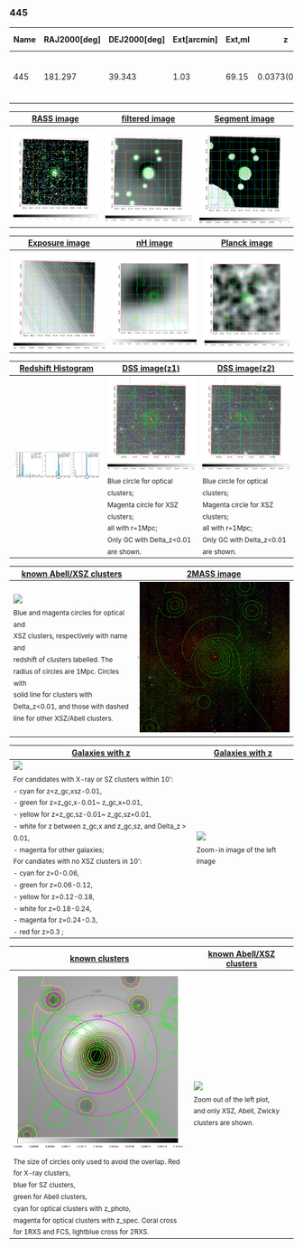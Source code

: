 <div STYLE="page-break-after: always;"></div>

### 445

|Name|RAJ2000[deg]|DEJ2000[deg] |Ext[arcmin]| Ext,ml | z | z_src| C|GC(XSZ,Delta_z<0.01)| GC(OPT,Delta_z<0.01)|GC| R_sig[arcmin] | R500[arcmin] | R500[Mpc]| CRsig[c/s] | CR500[c/s] |L500[1E44 erg/s]|F500[1E-12 erg/s/cm^2]| M500[1E14 Msun]|Tx[keV]|Cnt_sig|Beta|Rc[arcmin]|Comment|Alias|
|---|---|---|---|---|---|------|---|--------|---------|----------|---|---|---|---|---|---|---|---|---|---|---|---|---|---|
|445| 181.297| 39.343| 1.03| 69.15| 0.0373(0.005)| z1, z_xsz| B| MCXC| N| C, F20, MCXC, N, SPI, W| 9.288| 16.913| 0.751| 0.504(0.043)| 0.583(0.050)| 0.332(0.018)| 10.292(0.549)| 1.25(0.03)| 2.49(0.04)| 210.5| 0.855(-0.099+0.093)| 2.941(-0.525+0.443)| -| k034|

|[RASS image](../image/445/445_img.pdf)|[filtered image](../image/445/445_fil.pdf)|[Segment image](../image/445/445_seg.pdf)|
|-------------------|--------------------|-------------------|
| <img src="../image/445/445_img.png" width="300">  | <img src="../image/445/445_fil.png" width="300">   | <img src="../image/445/445_seg.png" width="300">  |

|[Exposure image](../image/445/445_mex.pdf)| [nH image](../image/445/445_nh.pdf)| [Planck image](../image/445/445_p.pdf)|
|-------------------|--------------------|-------------------|
|<img src="../image/445/445_mex.png" width="300">   | <img src="../image/445/445_nh.png" width="300">    | <img src="../image/445/445_p.png" width="300"> |

|[Redshift Histogram](../image/445/445_zg.pdf) | [DSS image(z1)](../image/445/445_dss_z1.pdf)      |  [DSS image(z2)](../image/445/445_dss_z2.pdf)    |
|-------------------|--------------------|-------------------|
|<img src="../image/445/445_zg.png" width="300"> |<img src="../image/445/445_dss_z1.png" width="300"> <sub><br>Blue circle for optical clusters; <br>Magenta circle for XSZ clusters; <br>all with r=1Mpc; <br>Only GC with Delta_z<0.01 are shown. </sub>| <img src="../image/445/445_dss_z2.png" width="300"><sub><br>Blue circle for optical clusters; <br>Magenta circle for XSZ clusters; <br>all with r=1Mpc; <br>Only GC with Delta_z<0.01 are shown. </sub> |

|[known Abell/XSZ clusters](../image/445/445_m.pdf) | [2MASS image](../image/445/445_2mass.pdf)      |
|-------------------|-------------------|
|<img src=../image/445/445_m.png width="300"> <br><sub>Blue and magenta circles for optical and <br>XSZ clusters, respectively with name and <br>redshift of clusters labelled. The <br>radius of circles are 1Mpc. Circles with <br>solid line for clusters with <br>Delta_z<0.01, and those with dashed <br>line for other XSZ/Abell clusters.        </sub>|<img src="../image/445/445_2mass.png" width="300">  |

|[Galaxies with z](../image/445/445_opt_ned.pdf) |[Galaxies with z](../image/445/445_opt_ned_zoom.pdf) |
|-------------------|-------------------|
| <img src=../image/445/445_opt_ned.png width="300"> <br><sub> For candidates with X-ray or SZ clusters within 10': <br> - cyan for z<z_gc,xsz-0.01, <br> - green for z=z_gc,x-0.01~ z_gc,x+0.01, <br> - yellow for z=z_gc,sz-0.01~ z_gc,sz+0.01, <br> - white for z between z_gc,x and z_gc,sz, and Delta_z > 0.01, <br> - magenta for other galaxies; <br>For candiates with no XSZ clusters in 10': <br> - cyan for z=0-0.06, <br> - green for z=0.06-0.12, <br> - yellow for z=0.12-0.18, <br> - white for z=0.18-0.24, <br> - magenta for z=0.24-0.3, <br> - red for z>0.3 ;  </sub>|<img src=../image/445/445_opt_ned_zoom.png width="300">  <br><sub> Zoom-in image of the left image</sub>|

|[known clusters](../image/445/445_gc.pdf) |[known Abell/XSZ clusters](../image/445/445_gc_large.pdf) |
|-------------------|-------------------|
| <img src=../image/445/445_gc.png width="300"> <br><sub> The size of circles only used to avoid the overlap. Red for X-ray clusters, <br> blue for SZ clusters, <br> green for Abell clusters, <br> cyan for optical clusters with z_photo, <br> magenta for optical clusters with z_spec. Coral cross for 1RXS and FCS, lightblue cross for 2RXS. </sub>|<img src=../image/445/445_gc_large.png width="300"> <br><sub> Zoom out of the left plot, <br> and only XSZ, Abell, Zwicky clusters are shown. </sub> |



